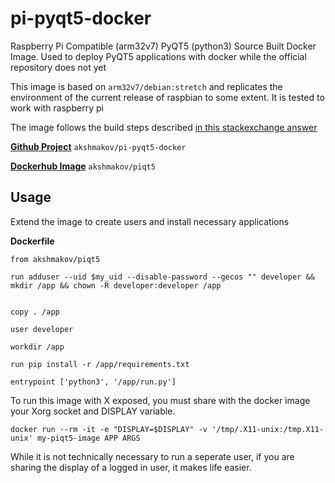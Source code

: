 # pi-pyqt5-docker
Raspberry Pi Compatible (arm32v7) PyQT5 (python3) Source Built Docker Image. Used to deploy PyQT5 applications with docker while the official repository does not yet


This image is based on `arm32v7/debian:stretch` and replicates the environment of the current release of raspbian to some extent. It is tested to work with raspberry pi

The image follows the build steps described [in this stackexchange answer](https://raspberrypi.stackexchange.com/a/63058/71180) 



[**Github Project**](https://github.com/akshmakov/pi-pyqt5-docker) `akshmakov/pi-pyqt5-docker`

[**Dockerhub Image**](https://hub.docker.com/r/akshmakov/piqt5) `akshmakov/piqt5`



## Usage

Extend the image to create users and install necessary applications

**Dockerfile**

    from akshmakov/piqt5

    run adduser --uid $my_uid --disable-password --gecos "" developer && mkdir /app && chown -R developer:developer /app


    copy . /app

    user developer

    workdir /app
    
    run pip install -r /app/requirements.txt

    entrypoint ['python3', '/app/run.py']

To run this image with X exposed, you must share with the docker image your Xorg socket and DISPLAY variable. 

    docker run --rm -it -e "DISPLAY=$DISPLAY" -v '/tmp/.X11-unix:/tmp.X11-unix' my-piqt5-image APP ARGS

While it is not technically necessary to run a seperate user, if you are sharing the display of a logged in user, it makes life easier.








    
    

    
    


    



